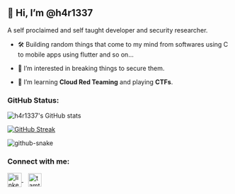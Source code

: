 ## 👋 Hi, I’m @h4r1337


A self proclaimed and self taught developer and security researcher.

- 🛠️ Building random things that come to my mind from softwares using C to mobile apps using flutter and so on...

- 👀 I’m interested in breaking things to secure them.

- 🌱 I’m learning **Cloud Red Teaming** and playing **CTFs**.

### GitHub Status:

![h4r1337's GitHub stats](https://github-readme-stats.vercel.app/api?username=h4r1337&show_icons=true&theme=gruvbox&show_icons=true&include_all_commits=true)

[![GitHub Streak](http://github-readme-streak-stats.herokuapp.com?user=h4r1337&theme=gruvbox&hide_border=true)](https://git.io/streak-stats)
 
<!-- ![GitHub Snake dark](https://github.com/h4r1337/h4r1337/blob/output/github-snake-dark.svg#gh-dark-mode-only) -->
<picture>
  <source media="(prefers-color-scheme: dark)" srcset="https://github.com/h4r1337/h4r1337/blob/output/github-snake-dark.svg#gh-dark-mode-only" />
  <source media="(prefers-color-scheme: light)" srcset="https://github.com/h4r1337/h4r1337/blob/output/github-snake.svg" />
  <img alt="github-snake" src="https://github.com/h4r1337/blob/output/github-snake.svg" />
</picture>

### Connect with me:
<p align="left">
<a href="https://www.linkedin.com/in/hari-sankar-rs-4bb222203/" target="blank">
	<img align="center" src="https://img.icons8.com/color/100/0000/linkedin.png" alt="linkedin" width="32"/>
</a>&ensp;
<a href="https://twitter.com/h4r1337" target="blank">
	<img align="center" target="_blank" src="https://img.icons8.com/plasticine/100/000000/twitter--v2.png" alt="tamton_aquib" width="30" />
</a>
</p>
